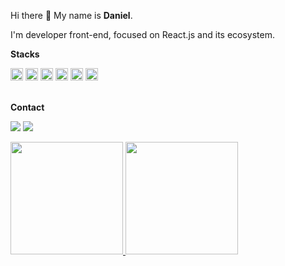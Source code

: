 <p>Hi there 👋 My name is <b>Daniel</b>.</p>

<p>I'm developer front-end, focused on React.js and its ecosystem.</p>

<p><b>Stacks</b></p>

<div display="flex">
  <img width="20" src="https://cdn.jsdelivr.net/gh/devicons/devicon/icons/javascript/javascript-original.svg" />
  <img width="20" src="https://cdn.jsdelivr.net/gh/devicons/devicon/icons/react/react-original.svg" />
  <img width="20" src="https://cdn.jsdelivr.net/gh/devicons/devicon/icons/wordpress/wordpress-plain.svg" />
  <img width="20" src="https://cdn.jsdelivr.net/gh/devicons/devicon/icons/sass/sass-original.svg" />
  <img width="20" src="https://cdn.jsdelivr.net/gh/devicons/devicon/icons/git/git-original.svg" />
  <img width="20" src="https://cdn.jsdelivr.net/gh/devicons/devicon/icons/figma/figma-original.svg" />
</div>

<br>

<p><b>Contact</b></p>

<a href = "mailto:contato@danbsilva98@gmail.com"><img src="https://img.shields.io/badge/Gmail-D14836?style=for-the-badge&logo=gmail&logoColor=white" target="_blank"></a>
<a href="https://www.linkedin.com/in/danielfilh0/" target="_blank"><img src="https://img.shields.io/badge/-LinkedIn-%230077B5?style=for-the-badge&logo=linkedin&logoColor=white" target="_blank"></a>

<div display="flex">
<a href="https://github.com/danielfilh0">
<img height="180em" src="https://github-readme-stats.vercel.app/api/top-langs/?username=danielfilh0&layout=compact&langs_count=7&theme=dracula"/>
<img height="180em" src="https://github-readme-stats.vercel.app/api?username=danielfilh0&show_icons=true&theme=dracula&include_all_commits=true&count_private=true"/>
</div>
  


